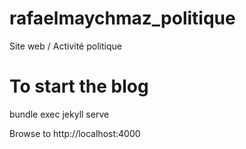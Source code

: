 # rafaelmaychmaz_politique
Site web / Activité politique


# To start the blog
bundle exec jekyll serve

Browse to http://localhost:4000